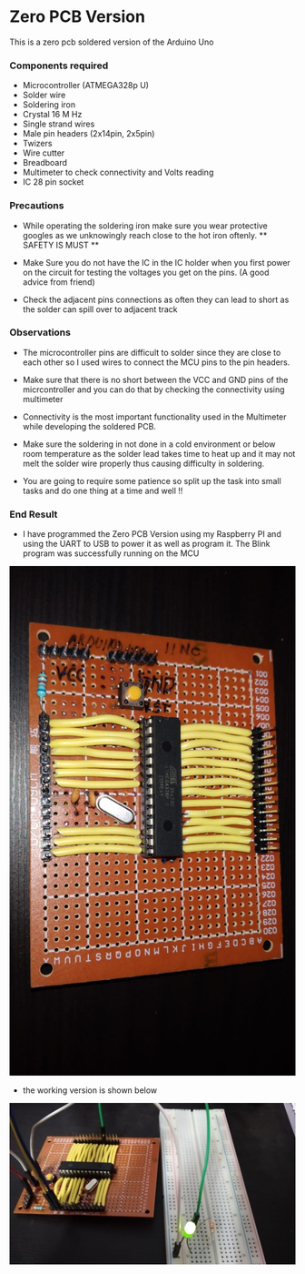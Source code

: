 # Zero PCB Version 

This is a zero pcb soldered version of the Arduino Uno 

### Components required 

- Microcontroller (ATMEGA328p U)
- Solder wire 
- Soldering iron
- Crystal 16 M Hz 
- Single strand wires 
- Male pin headers (2x14pin, 2x5pin)
- Twizers 
- Wire cutter 
- Breadboard 
- Multimeter to check connectivity and Volts reading
- IC 28 pin socket 

### Precautions 

- While operating the soldering iron make sure you wear protective googles as we unknowingly reach close to the hot iron oftenly. ** SAFETY IS MUST ** 

- Make Sure you do not have the IC in the IC holder when you first power on the circuit for testing the voltages you get on the pins. (A good advice from friend)

- Check the adjacent pins connections as often they can lead to short as the solder can spill over to adjacent track 


### Observations 

- The microcontroller pins are difficult to solder since they are close to each other so I used wires to connect the MCU pins to the pin headers. 

- Make sure that there is no short between the VCC and GND pins of the micrcontroller and you can do that by checking the connectivity using multimeter 

- Connectivity is the most important functionality used in the Multimeter while developing the soldered PCB. 

- Make sure the soldering in not done in a cold environment or below room temperature as the solder lead takes time to heat up and it may not melt the solder wire properly thus causing difficulty in soldering. 

- You are going to require some patience so split up the task into small tasks and do one thing at a time and well !!

### End Result 

- I have programmed the Zero PCB Version using my Raspberry PI and using the UART to USB to power it as well as program it. The Blink program was successfully running on the MCU 

![PCB](./1.jpeg "Soldered Circuit")

- the working version is shown below 

![BLINK LED](./2.jpeg "Blink Running")
